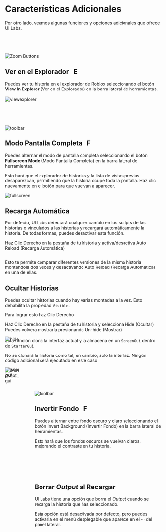 # Características Adicionales

Por otro lado, veamos algunas funciones y opciones adicionales que ofrece UI Labs.

<div class="image-tip-holder" style="padding-top: 60px;">
   <div style="position: relative;" >
      <img class="image-label" src="/docs/plugin/toolbar.png" alt="Zoom Buttons">
      <div class="explorer-selector" />
   </div>
</div>

## Ver en el Explorador  &nbsp; <span class="item-description">E</span>
<div class="side-img-text">
Puedes ver tu historia en el explorador de Roblox seleccionando el botón <b>View In Explorer</b> <span class="tiphelp">(Ver en el Explorador)</span> en la barra lateral de herramientas.
</div>

<br />
<img class="image-label" src="/docs/plugin/extras/viewinexplorer.png" alt="viewexplorer" />

<div class="image-tip-holder" style="padding-top: 75px;">
   <div style="position: relative;" >
      <img class="image-label" src="/docs/plugin/toolbar2.png" alt="toolbar">
      <div class="fullscreen-selector" />
   </div>
</div>

## Modo Pantalla Completa  &nbsp; <span class="item-description">F</span>
<div class="side-img-text">
Puedes alternar el modo de pantalla completa seleccionando el botón <b>Fullscreen Mode</b> <span class="tiphelp">(Modo Pantalla Completa)</span> en la barra lateral de herramientas.

Esto hará que el explorador de historias y la lista de vistas previas desaparezcan, permitiendo que la historia ocupe toda la pantalla. Haz clic nuevamente en el botón para que vuelvan a aparecer.

<img class="image-label" src="/docs/plugin/extras/fullscreen.png" alt="fullscreen">
</div>

## Recarga Automática

Por defecto, UI Labs detectará cualquier cambio en los scripts de las historias o vinculados a las historias y recargará automáticamente la historia. De todas formas, puedes desactivar esta función.

Haz <span class="item-description">Clic Derecho</span> en la pestaña de tu historia y activa/desactiva <span class="button-reference">Auto Reload</span> <span class="tiphelp">(Recarga Automática)</span>

<div style="position: relative; display: inline-block;">
   <div class="image-label" style="overflow: hidden;">
      <div style="position: relative; margin-bottom: -95px;">
         <img src="/docs/plugin/previewdropdown.png" alt="autoreload">
         <div class="auto-reload-selector" />
      </div>
   </div>
</div>

Esto te permite comparar diferentes versiones de la misma historia montándola dos veces y desactivando <span class="button-reference">Auto Reload</span> <span class="tiphelp">(Recarga Automática)</span> en una de ellas.

## Ocultar Historias

Puedes ocultar historias cuando hay varias montadas a la vez. Esto dehabilita la propiedad `Visible`.

Para lograr esto haz <span class="item-description">Clic Derecho</span> 

Haz <span class="item-description">Clic Derecho</span> en la pestaña de tu historia y selecciona <span class="button-reference">Hide</span> <span class="tiphelp">(Ocultar)</span><br/>Puedes volvera mostrarla presionando <span class="button-reference">Un-hide</span> <span class="tiphelp">(Mostrar)</span>

<div style="position: relative; display: flex; flex-direction: row; gap: 10px;">
   <div class="image-label" style="overflow: hidden;">
      <div style="position: relative; margin-bottom: -150px;">
         <img src="/docs/plugin/previewdropdown.png" alt="hide">
         <div class="hide-selector"/>
      </div>
   </div> 
   <div class="image-label" style="overflow: hidden;">
      <div style="position: relative; margin-bottom: -150px;">
         <img src="/docs/plugin/extras/unhide.png" alt="hide" style="margin-bottom: -150px;">
         <div class="unhide-selector" />
      </div >
   </div>
</div>

## Guardar Versiones

Puedes guardar la versión actual de la interfaz tu historia al hacer <span class="item-description">Clic Derecho</span> sobre la pestaña de tu historia y seleccionando <span class="button-reference">Create Snapshot</span> <span class="tiphelp">(Guardar Versión)</span>

Esta función clona la interfaz actual y la almacena en un `ScreenGui` dentro de `StarterGui`

<span class="tiphelp">No se clonará la historia como tal, en cambio, solo la interfaz. Ningún código adicional será ejecutado en este caso</span>

<div style="position: relative; display: flex; flex-direction: row; gap: 50px;">
   <div class="image-label" style="overflow: hidden;">
      <div style="position: relative; margin-bottom: -75px;">
         <img src="/docs/plugin/previewdropdown.png" alt="snapshotgui" >
         <div class="snapshot-selector" />
      </div>
   </div> 
   <img class="image-label" src="/docs/plugin/extras/snapshotgui.png" alt="snapshotgui" style="margin-top: 20px; width: fit-content; height: fit-content; margin-bottom: -150px;" />
</div>

<div class="image-tip-holder" style="padding-top: 75px;">
   <div style="position: relative;" >
      <img class="image-label" src="/docs/plugin/toolbar2.png" alt="toolbar">
      <div class="invert-selector" />
   </div>
</div>

## Invertir Fondo  &nbsp; <span class="item-description">F</span>


<div class="side-img-text">
Puedes alternar entre fondo oscuro y claro seleccionando el botón <span class="button-reference">Invert Background</span> <span class="tiphelp">(Invertir Fondo)</span> en la barra lateral de herramientas.

Esto hará que los fondos oscuros se vuelvan claros, mejorando el contraste en tu historia.
</div>
<br/><br/><br/><br/>

## Borrar *Output* al Recargar

UI Labs tiene una opción que borra el *Output* cuando se recarga la historia que has seleccionado.

Esta opción está desactivada por defecto, pero puedes activarla en el menú desplegable que aparece en el <span class="item-description">&middot;&middot;&middot;</span> del panel lateral.

<div class="image-label" style="overflow: hidden;">
   <div style="position: relative; margin-bottom: -75px;">
      <img src="/docs/plugin/titledropdown.png" alt="snapshotgui" >
      <div class="clearoutput-selector" />
   </div>
</div> 